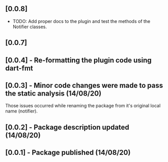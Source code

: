 ## [0.0.8]
* TODO: Add proper docs to the plugin and test the methods of the Notifier classes.
## [0.0.7] 
## [0.0.4] - Re-formatting the plugin code using dart-fmt
## [0.0.3] - Minor code changes were made to pass the static analysis (14/08/20)
Those issues occurred while renaming the package from it's original local name (notifier).
## [0.0.2] - Package description updated (14/08/20) 
## [0.0.1] - Package published (14/08/20)